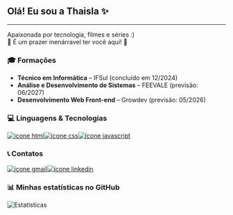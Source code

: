 <h2 class="code-line" data-line-start=1 data-line-end=2 ><a id="Ol_Eu_sou_a_Thaisla__1"></a>Olá! Eu sou a Thaisla ✨</h2>
<hr>
<p class="has-line-data" data-line-start="3" data-line-end="5">Apaixonada por tecnologia, filmes e séries :)<br>
🔸 É um prazer inenárravel ter você aqui! 🔹</p>
<h3 class="code-line" data-line-start=6 data-line-end=7 ><a id="_Formaes_6"></a>🎓 Formações</h3>
<ul>
<li class="has-line-data" data-line-start="7" data-line-end="8"><strong>Técnico em Informática</strong> – IFSul (concluído em 12/2024)</li>
<li class="has-line-data" data-line-start="8" data-line-end="9"><strong>Análise e Desenvolvimento de Sistemas</strong> – FEEVALE (previsão: 06/2027)</li>
<li class="has-line-data" data-line-start="9" data-line-end="11"><strong>Desenvolvimento Web Front-end</strong> – Growdev (previsão: 05/2026)</li>
</ul>
<h3 class="code-line" data-line-start=11 data-line-end=12 ><a id="_Linguagens__Tecnologias_11"></a>💻 Linguagens &amp; Tecnologias</h3>
<p class="has-line-data" data-line-start="12" data-line-end="13"><a href=""><img src="https://img.icons8.com/?size=50&amp;id=1043&amp;format=png&amp;color=000000" alt="icone html"></a><a href=""><img src="https://img.icons8.com/?size=50&amp;id=1045&amp;format=png&amp;color=000000" alt="ícone css"></a><a href=""><img src="https://img.icons8.com/?size=50&amp;id=39853&amp;format=png&amp;color=000000"(https://img.icons8.com/?size=100&id=108784&format=png&color=000000) alt="ícone javascript"></a></p>
<h3 class="code-line" data-line-start=14 data-line-end=15 ><a id="__Contatos_14"></a>📞  Contatos</h3>
<p class="has-line-data" data-line-start="15" data-line-end="16"><a href="thaisladaveiga@gmail.com"><img src="https://img.icons8.com/?size=50&amp;id=qyRpAggnV0zH&amp;format=png&amp;color=000000" alt="ícone gmail"></a><a href="https://www.linkedin.com/in/thaisla-veiga-993675247?utm_source=share&amp;utm_campaign=share_via&amp;utm_content=profile&amp;utm_medium=ios_app"><img src="https://img.icons8.com/?size=50&amp;id=xuvGCOXi8Wyg&amp;format=png&amp;color=000000" alt="ícone linkedin"></a></p>
<h3 class="code-line" data-line-start=17 data-line-end=18 ><a id="_Minhas_estatsticas_no_GitHub_17"></a>📊 Minhas estatísticas no GitHub</h3>
<p class="has-line-data" data-line-start="19" data-line-end="20"><img src="https://github-readme-stats.vercel.app/api?username=Thaislaa&amp;show_icons=true&amp;theme=tokyonight" alt="Estatísticas"></p>
